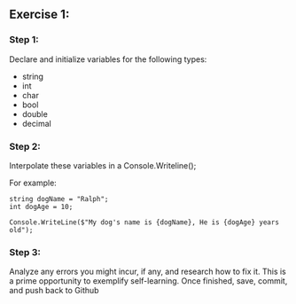 ## Exercise 1:
### Step 1:

Declare and initialize variables for the following types:

- string
- int
- char
- bool
- double
- decimal

### Step 2:
Interpolate these variables in a Console.Writeline();

For example:
```
string dogName = "Ralph";
int dogAge = 10;	

Console.WriteLine($"My dog's name is {dogName}, He is {dogAge} years old");
```

### Step 3:
Analyze any errors you might incur, if any, and research how to fix it. This is a prime opportunity to exemplify self-learning.
Once finished, save, commit, and push back to Github
